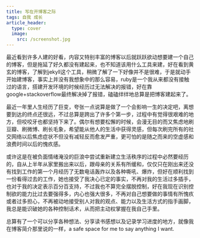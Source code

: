 ```yaml
---
title: 写在开博客之际
tags: 自我 成长
article_header:
  type: cover
  image:
    src: /screenshot.jpg
---
```


最近看到许多人建的好看，内容又特别丰富的博客以后就跃跃欲动想要建一个自己的博客，但是拖延了好久都没有建起来，也不知道该用什么工具来建，好在看到黄玄的博客，了解到jekyll这个工具，稍微了解了一下好像并不是很难，于是就动手开始建博客，事实上并没有我想象中的那么容易，ruby是一个我从来都没有接触过的语言，搭建开发环境的时候经历过无法解决的报错，好在靠google+stackoverflow最终解决掉了报错，磕磕绊绊地总算是把博客建起来了。

最近一年里人生经历了巨变，夸张一点说算是做了一个会影响一生的决定吧，离想要到达的终点还很远，不过总算是跨出了许多个第一步，过程中有觉得很艰难的地方，但咬咬牙也都坚持下来了。偶尔有想要松懈的时候，会漫无目的而又焦虑地刷豆瓣、刷微博、刷长毛象，希望能从他人的生活中获得灵感，但每次刷完所有的社交网络以后焦虑症状不但没有减轻反而愈发严重，更可怕的是随之而来的空虚感和浪费时间以后的愧疚感。

或许这是在被负面情绪淹没的巨浪中尝试重新建立生活秩序的过程中必然要经历的，自从上半年从家里搬出来以后，跟母亲的关系有所缓和，仅仅只在刚出来还没有找到工作的第一个月经历了无数电话轰炸以及各种嘶吼、爆炸，但好在顺利找到一份看得过去的工作，她也接受了我决心已定的事实，不再对我的生活过多插手，也对于我的决定表示百分百支持，不过我也不算完全摆脱控制，好在我现在识别控制欲的能力比过去要强得多，内心也强大很多，不再对自己想要做的事情有所愧疚或者过多担心，不再被动地接受别人对我的观点、能力以及生活方式的指手画脚，我总是能识破她的各种控制话术，从而把主动权掌握在我自己手里。

总算有了一个可以分享各种想法、分享读书感想以及记录学习进度的地方，就像我在博客简介那里说的一样，a safe space for me to say anything I want.
